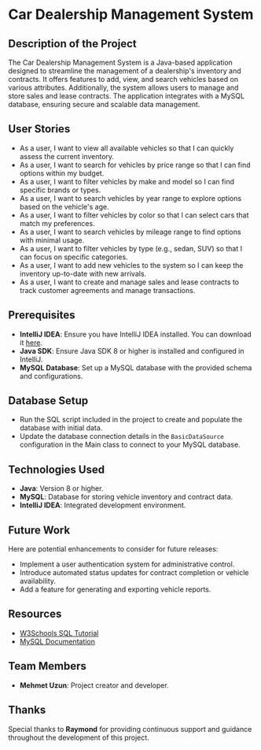 # Car Dealership Management System

## Description of the Project
The Car Dealership Management System is a Java-based application designed to streamline the management of a dealership's inventory and contracts. It offers features to add, view, and search vehicles based on various attributes. Additionally, the system allows users to manage and store sales and lease contracts. The application integrates with a MySQL database, ensuring secure and scalable data management.

## User Stories
- As a user, I want to view all available vehicles so that I can quickly assess the current inventory.
- As a user, I want to search for vehicles by price range so that I can find options within my budget.
- As a user, I want to filter vehicles by make and model so I can find specific brands or types.
- As a user, I want to search vehicles by year range to explore options based on the vehicle's age.
- As a user, I want to filter vehicles by color so that I can select cars that match my preferences.
- As a user, I want to search vehicles by mileage range to find options with minimal usage.
- As a user, I want to filter vehicles by type (e.g., sedan, SUV) so that I can focus on specific categories.
- As a user, I want to add new vehicles to the system so I can keep the inventory up-to-date with new arrivals.
- As a user, I want to create and manage sales and lease contracts to track customer agreements and manage transactions.

## Prerequisites

- **IntelliJ IDEA**: Ensure you have IntelliJ IDEA installed. You can download it [here](https://www.jetbrains.com/idea/download).
- **Java SDK**: Ensure Java SDK 8 or higher is installed and configured in IntelliJ.
- **MySQL Database**: Set up a MySQL database with the provided schema and configurations.

## Database Setup

- Run the SQL script included in the project to create and populate the database with initial data.
- Update the database connection details in the `BasicDataSource` configuration in the Main class to connect to your MySQL database.

## Technologies Used
- **Java**: Version 8 or higher.
- **MySQL**: Database for storing vehicle inventory and contract data.
- **IntelliJ IDEA**: Integrated development environment.

## Future Work
Here are potential enhancements to consider for future releases:
- Implement a user authentication system for administrative control.
- Introduce automated status updates for contract completion or vehicle availability.
- Add a feature for generating and exporting vehicle reports.

## Resources

- [W3Schools SQL Tutorial](https://www.w3schools.com/sql/)
- [MySQL Documentation](https://dev.mysql.com/doc/)

## Team Members

- **Mehmet Uzun**: Project creator and developer.

## Thanks

Special thanks to **Raymond** for providing continuous support and guidance throughout the development of this project.
